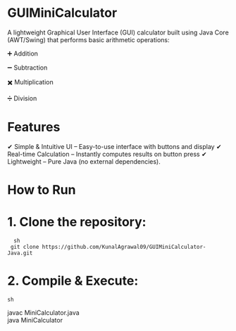 # GUIMiniCalculator
A lightweight Graphical User Interface (GUI) calculator built using Java Core (AWT/Swing) that performs basic arithmetic operations:

➕ Addition

➖ Subtraction

✖️ Multiplication

➗ Division

# Features
  ✔ Simple & Intuitive UI – Easy-to-use interface with buttons and display
  ✔ Real-time Calculation – Instantly computes results on button press
  ✔ Lightweight – Pure Java (no external dependencies).

# How to Run
 # 1. Clone the repository:
      sh
     git clone https://github.com/KunalAgrawal09/GUIMiniCalculator-Java.git  
# 2. Compile & Execute:
    sh
   javac MiniCalculator.java  
   java MiniCalculator  

